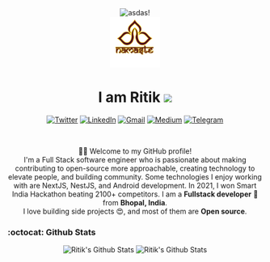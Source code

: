 <div align="center" >
  <img src="https://visitcount.itsvg.in/api?id=ritik619&icon=0&color=0" alt="asdas!" />
 </div>

<div align="center">
    <img height="100" src="https://github.com/ritik619/ritik619/blob/98a71231c352c1d3f765600712b140a0e84c9559/pngegg.png" alt="Namaste!"></img>
    <h1>I am Ritik <img
            src="https://emojis.slackmojis.com/emojis/images/1601425652/10677/among_us.png?1601425652" width="32"></h1>
    <p>
        <a href="https://twitter.com/ritik619" target="_blank"><img alt="Twitter"
                src="https://img.shields.io/badge/twitter-%231DA1F2.svg?&style=for-the-badge&logo=twitter&logoColor=white" /></a>
        <a href="https://www.linkedin.com/in/ritiksaini1" target="_blank"><img alt="LinkedIn"
                src="https://img.shields.io/badge/linkedin-%230077B5.svg?&style=for-the-badge&logo=linkedin&logoColor=white" /></a>
        <a href="mailto:ritiksaini619@gmail.com" target="_blank"><img alt="Gmail"
                src="https://img.shields.io/badge/-Gmail-D14836?style=for-the-badge&logo=Gmail&logoColor=white" /></a>
        <a href="https://medium.com/@ritiksaini619" target="_blank"><img alt="Medium"
                src="https://img.shields.io/badge/medium-%2312100E.svg?&style=for-the-badge&logo=medium&logoColor=white" /></a>
        <a href="https://t.me/ritik619"><img alt="Telegram"
                src="https://img.shields.io/badge/telegram-%232CA5E0.svg?&style=for-the-badge&logo=telegram&logoColor=white"></a>
    </p>
    <br />
    <p>🙏🏻 Welcome to my GitHub profile!<br />
I'm a Full Stack software engineer who is passionate about making contributing to open-source more approachable, creating technology to elevate people, and building community. Some technologies I enjoy working with are NextJS, NestJS, and Android development.
In 2021, I won Smart India Hackathon beating 2100+ competitors.
I am a <b>Fullstack developer</b> 🚀 from <b>Bhopal, India</b>.<br />
I love building side projects 😍, and most of them are <b>Open source</b>. </p>

</div>

### :octocat: Github Stats
<p align="center">
    <img height="160" alt="Ritik's Github Stats"
        src="https://awesome-github-stats.azurewebsites.net/user-stats/ritik619?cardType=github&theme=github-dark&preferLogin=false" />
    <img alt="Ritik's Github Stats" height="160"
        src="https://github-readme-stats.vercel.app/api/top-langs/?username=ritik619&hide=assembly&layout=compact&theme=tokyonight&count_private=true" />
</p>

<!-- ## &nbsp;&nbsp;&nbsp;Find me around the web 🌎: <a href="https://github.com/sponsors/ritik619"><img align="left" width="450" height="230" src="https://www.wingstechsolutions.com/wp-content/uploads/2022/03/full-stack-development.gif"></a>
<div align>&nbsp;&nbsp;&nbsp;- Sharing updates on <a href="https://www.linkedin.com/in/ritik1/">LinkedIn</a><img align="center" height="28" width="28" src="https://static.vecteezy.com/system/resources/previews/018/930/587/original/linkedin-logo-linkedin-icon-transparent-free-png.png"></img></div>
<div align>&nbsp;&nbsp;&nbsp;- Connect via mail <a href="mailto:ritiksaini619@gmail.com" href="https://www.linkedin.com/in/ritik1/">ritiksaini619@gmail.com 📧</a>
<div align>&nbsp;&nbsp;&nbsp;- Want to hire me? <a href="https://github.com/ritik619/ritik619/blob/4a39ade52b84f63d1751ca9a46ed066dc9554d3d/Ritik_Saini_FS_2_YOE.pdf">Resume </a> <img align="center" height="20" width="20" src="https://cdn-icons-png.flaticon.com/512/6614/6614677.png"></img></div> -->
